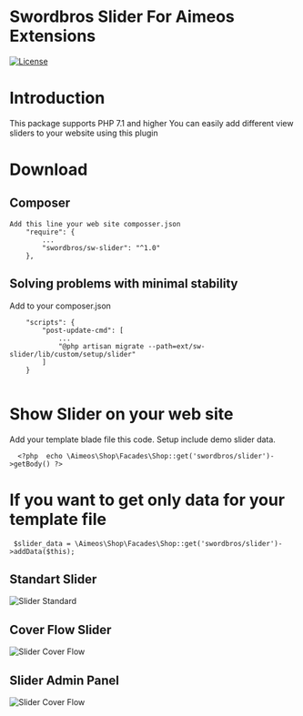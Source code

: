 # Swordbros Slider For Aimeos Extensions
[![License](https://poser.pugx.org/swordbros/omnipay-sberbank/license)](//packagist.org/packages/swordbros/omnipay-sberbank)
# Introduction

This package supports PHP 7.1 and higher 
You can easily add different view sliders to your website using this plugin
# Download

## Composer 

```
Add this line your web site composser.json 
    "require": {
        ...
        "swordbros/sw-slider": "^1.0"
    },
```

## Solving problems with minimal stability

Add to your composer.json

```
    "scripts": {
        "post-update-cmd": [
            ...
            "@php artisan migrate --path=ext/sw-slider/lib/custom/setup/slider"
        ]
    }


```
# Show Slider on your web site
Add your template blade file this code. Setup include demo slider data.
```
  <?php  echo \Aimeos\Shop\Facades\Shop::get('swordbros/slider')->getBody() ?>
```
# If you want to get only data for your template file
```
 $slider_data = \Aimeos\Shop\Facades\Shop::get('swordbros/slider')->addData($this);
```
## Standart Slider
![Slider Standard](https://tulparstudyo.net/images/slider-standart.png)
## Cover Flow Slider
![Slider Cover Flow](https://tulparstudyo.net/images/slider-cover-flow.png)
## Slider Admin Panel
![Slider Cover Flow](https://tulparstudyo.net/images/slider-admin-panel.png)
